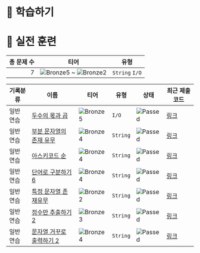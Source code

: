 # 📖 학습하기

# 🥇 실전 훈련
|총 문제 수|티어|유형|
|---:|---|---|
|7|![Bronze5][b5] ~ ![Bronze2][b2]|`String` `I/O`|

|기록분류|이름|티어|유형|상태|최근 제출 코드|
|---|---|---|---|---|---|
|일반 연습|[두수의 몫과 곱](https://www.codetree.ai/training-field/search/problems/quotient-and-multiple-two-numbers)|![Bronze5][b5]|`I/O`|![Passed][passed]|[링크](https://github.com/Devwon-1999/codetree-TILs/blob/main/231224/%EB%91%90%EC%88%98%EC%9D%98%20%EB%AA%AB%EA%B3%BC%20%EA%B3%B1/quotient-and-multiple-two-numbers.py)|
|일반 연습|[부분 문자열의 존재 유무](https://www.codetree.ai/training-field/search/problems/presence-of-substring)|![Bronze4][b4]|`String`|![Passed][passed]|[링크](https://github.com/Devwon-1999/codetree-TILs/blob/main/231224/%EB%B6%80%EB%B6%84%20%EB%AC%B8%EC%9E%90%EC%97%B4%EC%9D%98%20%EC%A1%B4%EC%9E%AC%20%EC%9C%A0%EB%AC%B4/presence-of-substring.py)|
|일반 연습|[아스키코드 순](https://www.codetree.ai/training-field/search/problems/ascii-in-order)|![Bronze4][b4]|`String`|![Passed][passed]|[링크](https://github.com/Devwon-1999/codetree-TILs/blob/main/231224/%EC%95%84%EC%8A%A4%ED%82%A4%EC%BD%94%EB%93%9C%20%EC%88%9C/ascii-in-order.py)|
|일반 연습|[단어로 구분하기 6](https://www.codetree.ai/training-field/search/problems/separate-words-with-words-6)|![Bronze4][b4]|`String`|![Passed][passed]|[링크](https://github.com/Devwon-1999/codetree-TILs/blob/main/231224/%EB%8B%A8%EC%96%B4%EB%A1%9C%20%EA%B5%AC%EB%B6%84%ED%95%98%EA%B8%B0%206/separate-words-with-words-6.py)|
|일반 연습|[특정 문자열 존재유무](https://www.codetree.ai/training-field/search/problems/specific-string-present-or-not)|![Bronze2][b2]|`String`|![Passed][passed]|[링크](https://github.com/Devwon-1999/codetree-TILs/blob/main/231224/%ED%8A%B9%EC%A0%95%20%EB%AC%B8%EC%9E%90%EC%97%B4%20%EC%A1%B4%EC%9E%AC%EC%9C%A0%EB%AC%B4/specific-string-present-or-not.py)|
|일반 연습|[정수만 추출하기 2](https://www.codetree.ai/training-field/search/problems/extract-only-integers-2)|![Bronze3][b3]|`String`|![Passed][passed]|[링크](https://github.com/Devwon-1999/codetree-TILs/blob/main/231224/%EC%A0%95%EC%88%98%EB%A7%8C%20%EC%B6%94%EC%B6%9C%ED%95%98%EA%B8%B0%202/extract-only-integers-2.py)|
|일반 연습|[문자열 거꾸로 출력하기 2](https://www.codetree.ai/training-field/search/problems/print-string-backward-2)|![Bronze4][b4]|`String`|![Passed][passed]|[링크](https://github.com/Devwon-1999/codetree-TILs/blob/main/231224/%EB%AC%B8%EC%9E%90%EC%97%B4%20%EA%B1%B0%EA%BE%B8%EB%A1%9C%20%EC%B6%9C%EB%A0%A5%ED%95%98%EA%B8%B0%202/print-string-backward-2.py)|










[b5]: https://img.shields.io/badge/Bronze_5-%235D3E31.svg
[b4]: https://img.shields.io/badge/Bronze_4-%235D3E31.svg
[b3]: https://img.shields.io/badge/Bronze_3-%235D3E31.svg
[b2]: https://img.shields.io/badge/Bronze_2-%235D3E31.svg
[b1]: https://img.shields.io/badge/Bronze_1-%235D3E31.svg
[s5]: https://img.shields.io/badge/Silver_5-%23394960.svg
[s4]: https://img.shields.io/badge/Silver_4-%23394960.svg
[s3]: https://img.shields.io/badge/Silver_3-%23394960.svg
[s2]: https://img.shields.io/badge/Silver_2-%23394960.svg
[s1]: https://img.shields.io/badge/Silver_1-%23394960.svg
[g5]: https://img.shields.io/badge/Gold_5-%23FFC433.svg
[g4]: https://img.shields.io/badge/Gold_4-%23FFC433.svg
[g3]: https://img.shields.io/badge/Gold_3-%23FFC433.svg
[g2]: https://img.shields.io/badge/Gold_2-%23FFC433.svg
[g1]: https://img.shields.io/badge/Gold_1-%23FFC433.svg
[p5]: https://img.shields.io/badge/Platinum_5-%2376DDD8.svg
[p4]: https://img.shields.io/badge/Platinum_4-%2376DDD8.svg
[p3]: https://img.shields.io/badge/Platinum_3-%2376DDD8.svg
[p2]: https://img.shields.io/badge/Platinum_2-%2376DDD8.svg
[p1]: https://img.shields.io/badge/Platinum_1-%2376DDD8.svg
[passed]: https://img.shields.io/badge/Passed-%23009D27.svg
[failed]: https://img.shields.io/badge/Failed-%23D24D57.svg
[easy]: https://img.shields.io/badge/쉬움-%235cb85c.svg?for-the-badge
[medium]: https://img.shields.io/badge/보통-%23FFC433.svg?for-the-badge
[hard]: https://img.shields.io/badge/어려움-%23D24D57.svg?for-the-badge
